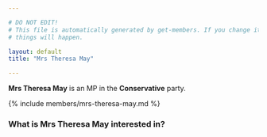 ```yaml
---

# DO NOT EDIT!
# This file is automatically generated by get-members. If you change it, bad
# things will happen.

layout: default
title: "Mrs Theresa May"

---
```


**Mrs Theresa May** is an MP in the **Conservative** party.

{% include members/mrs-theresa-may.md %}

### What is Mrs Theresa May interested in?


